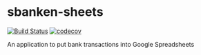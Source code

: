# sbanken-sheets

[![Build Status](https://travis-ci.com/anbergem/sbanken-sheets.svg?branch=master)](https://travis-ci.com/anbergem/sbanken-sheets)
[![codecov](https://codecov.io/gh/anbergem/sbanken-sheets/branch/master/graph/badge.svg)](https://codecov.io/gh/anbergem/sbanken-sheets)

An application to put bank transactions into Google Spreadsheets
